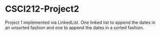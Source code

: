 # CSCI212-Project2
Project 1 implemented via LinkedList. One linked list to append the dates in an unsorted fashion and one to append the dates in a sorted fashion.
